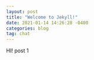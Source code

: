 ```yaml
---
layout: post
title: "Welcome to Jekyll!"
date: 2021-01-14 14:26:28 -0400
categories: blog
tag: chat
---
```


HI!
post 1

